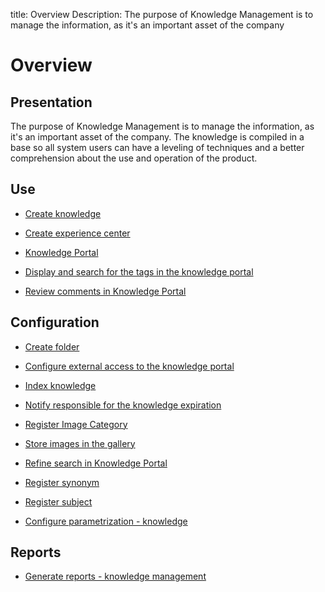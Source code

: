 title: Overview
Description: The purpose of Knowledge Management is to manage the information, as it's an important asset of the company 
# Overview

Presentation
----------------

The purpose of Knowledge Management is to manage the information, as it's an
important asset of the company. The knowledge is compiled in a base so all
system users can have a leveling of techniques and a better comprehension about
the use and operation of the product.

Use
-------

- [Create knowledge](/en-us/citsmart-platform-9/processes/knowledge/use/create-knowledge.html)

- [Create experience center](/en-us/citsmart-platform-9/processes/knowledge/use/create-experience-center.html)

- [Knowledge Portal](/en-us/citsmart-platform-9/processes/knowledge/use/knowledge-portal.html)

- [Display and search for the tags in the knowledge portal](/en-us/citsmart-platform-9/processes/knowledge/use/display-tags-on-knowledge-portal.html)

- [Review comments in Knowledge Portal](/en-us/citsmart-platform-9/processes/knowledge/use/review-reviews.html)

Configuration
-----------------

- [Create folder](/en-us/citsmart-platform-9/processes/knowledge/configuration/create-folder.html)

- [Configure external access to the knowledge portal](/en-us/citsmart-platform-9/processes/knowledge/configuration/configure-external-access-knowledge-portal.html)

- [Index knowledge](/en-us/citsmart-platform-9/processes/knowledge/configuration/index-knowledge.html)

- [Notify responsible for the knowledge expiration](/en-us/citsmart-platform-9/processes/knowledge/configuration/notify-responsible-knowledge-expiration.html)

- [Register Image Category](/en-us/citsmart-platform-9/processes/knowledge/configuration/register-image-category.html)

- [Store images in the gallery](/en-us/citsmart-platform-9/processes/knowledge/configuration/store-images-gallery.html)

- [Refine search in Knowledge Portal](/en-us/citsmart-platform-9/processes/knowledge/configuration/refine-search-knowledge-portal.html)

- [Register synonym](/en-us/citsmart-platform-9/processes/knowledge/configuration/register-synonym.html)

- [Register subject](/en-us/citsmart-platform-9/processes/knowledge/configuration/register-subject.html)

- [Configure parametrization - knowledge](/en-us/citsmart-platform-9/platform-administration/parameters-list/configure-parametrization-knowledge.html)

Reports
-----------

- [Generate reports - knowledge management](/en-us/citsmart-platform-9/processes/knowledge/use/generate-reports-knowledge-management.html)

<!-- !!! tip "About"

    <b>Product/Version:</b> CITSmart | 9.00 &nbsp;&nbsp;
    <b>Updated:</b>01/14/2021 – Larissa Lourenço
